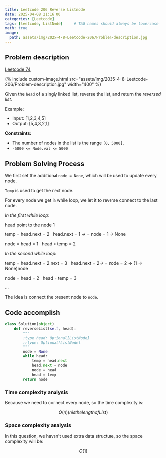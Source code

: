 ```yaml
---
title: Leetcode 206 Reverse Listnode
date: 2025-04-08 21:16:00 
categories: [Leetcode]
tags: [leetcode, ListNode]     # TAG names should always be lowercase
math: true
image:
  path: assets/img/2025-4-8-Leetcode-206/Problem-description.jpg
---
```


## Problem description

[Leetcode 74](https://leetcode.com/problems/search-a-2d-matrix/)

 {% include custom-image.html src="assets/img/2025-4-8-Leetcode-206/Problem-description.jpg" width="400" %}


Given the `head` of a singly linked list, reverse the list, and return the *reversed list*.

Example:
- Input: [1,2,3,4,5]
- Output: [5,4,3,2,1]



**Constraints:**
- The number of nodes in the list is the range `[0, 5000]`.
- `-5000 <= Node.val <= 5000`

## Problem Solving Process

We first set the additional `node = None`, which will be used to update every node.

`Temp` is used to get the next node.

For every node we get in while loop, we let it to reverse connect to the last node.

*In the first while loop*:

head point to the node 1. 

temp = head.next = 2 &nbsp; head.next = 1 -> = node = 1 -> None

node = head = 1 &nbsp; head = temp = 2

*In the second while loop*:

temp = head.next = 2.next = 3 &nbsp; head.next = 2-> = node = 2 -> (1 -> None)node

node = head = 2 &nbsp; head = temp = 3

...

The idea is connect the present node to `node`.



## Code accomplish


```python
class Solution(object):
    def reverseList(self, head):
        """
        :type head: Optional[ListNode]
        :rtype: Optional[ListNode]
        """
        node = None
        while head:
            temp = head.next
            head.next = node
            node = head
            head = temp
        return node
```

### Time complexity analysis
Because we need to connect every node, so the time complexity is:

```math
O(n) (n is the length of List)
```

### Space complexity analysis
In this question, we haven't used extra data structure, so the space complexity will be:

```math
O(1)
```